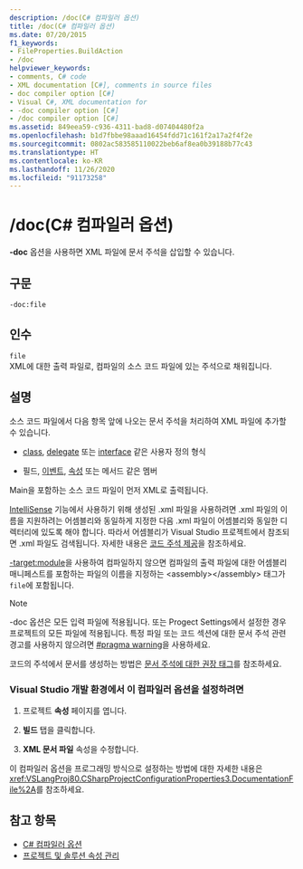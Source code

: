 ```yaml
---
description: /doc(C# 컴파일러 옵션)
title: /doc(C# 컴파일러 옵션)
ms.date: 07/20/2015
f1_keywords:
- FileProperties.BuildAction
- /doc
helpviewer_keywords:
- comments, C# code
- XML documentation [C#], comments in source files
- doc compiler option [C#]
- Visual C#, XML documentation for
- -doc compiler option [C#]
- /doc compiler option [C#]
ms.assetid: 849eea59-c936-4311-bad8-d07404480f2a
ms.openlocfilehash: b1d7fbbe98aaad16454fdd71c161f2a17a2f4f2e
ms.sourcegitcommit: 0802ac583585110022beb6af8ea0b39188b77c43
ms.translationtype: HT
ms.contentlocale: ko-KR
ms.lasthandoff: 11/26/2020
ms.locfileid: "91173258"
---
```

# <a name="-doc-c-compiler-options"></a>/doc(C# 컴파일러 옵션)

**-doc** 옵션을 사용하면 XML 파일에 문서 주석을 삽입할 수 있습니다.  
  
## <a name="syntax"></a>구문  
  
```console  
-doc:file  
```  
  
## <a name="arguments"></a>인수  

 `file`  
 XML에 대한 출력 파일로, 컴파일의 소스 코드 파일에 있는 주석으로 채워집니다.  
  
## <a name="remarks"></a>설명  

 소스 코드 파일에서 다음 항목 앞에 나오는 문서 주석을 처리하여 XML 파일에 추가할 수 있습니다.  
  
- [class](../keywords/class.md), [delegate](../builtin-types/reference-types.md#the-delegate-type) 또는 [interface](../keywords/interface.md) 같은 사용자 정의 형식  
  
- 필드, [이벤트](../keywords/event.md), [속성](../../programming-guide/classes-and-structs/using-properties.md) 또는 메서드 같은 멤버  
  
 Main을 포함하는 소스 코드 파일이 먼저 XML로 출력됩니다.  
  
 [IntelliSense](/visualstudio/ide/using-intellisense) 기능에서 사용하기 위해 생성된 .xml 파일을 사용하려면 .xml 파일의 이름을 지원하려는 어셈블리와 동일하게 지정한 다음 .xml 파일이 어셈블리와 동일한 디렉터리에 있도록 해야 합니다. 따라서 어셈블리가 Visual Studio 프로젝트에서 참조되면 .xml 파일도 검색됩니다. 자세한 내용은 [코드 주석 제공](/visualstudio/ide/reference/generate-xml-documentation-comments)을 참조하세요.  
  
 [-target:module](./target-module-compiler-option.md)을 사용하여 컴파일하지 않으면 컴파일의 출력 파일에 대한 어셈블리 매니페스트를 포함하는 파일의 이름을 지정하는 \<assembly>\</assembly> 태그가 `file`에 포함됩니다.  
  
> [!NOTE]
> -doc 옵션은 모든 입력 파일에 적용됩니다. 또는 Progect Settings에서 설정한 경우 프로젝트의 모든 파일에 적용됩니다. 특정 파일 또는 코드 섹션에 대한 문서 주석 관련 경고를 사용하지 않으려면 [#pragma warning](../preprocessor-directives/preprocessor-pragma-warning.md)을 사용하세요.  
  
 코드의 주석에서 문서를 생성하는 방법은 [문서 주석에 대한 권장 태그](../../programming-guide/xmldoc/recommended-tags-for-documentation-comments.md)를 참조하세요.  
  
### <a name="to-set-this-compiler-option-in-the-visual-studio-development-environment"></a>Visual Studio 개발 환경에서 이 컴파일러 옵션을 설정하려면  
  
1. 프로젝트 **속성** 페이지를 엽니다.  
  
2. **빌드** 탭을 클릭합니다.  
  
3. **XML 문서 파일** 속성을 수정합니다.  
  
 이 컴파일러 옵션을 프로그래밍 방식으로 설정하는 방법에 대한 자세한 내용은 <xref:VSLangProj80.CSharpProjectConfigurationProperties3.DocumentationFile%2A>를 참조하세요.  
  
## <a name="see-also"></a>참고 항목

- [C# 컴파일러 옵션](./index.md)
- [프로젝트 및 솔루션 속성 관리](/visualstudio/ide/managing-project-and-solution-properties)
